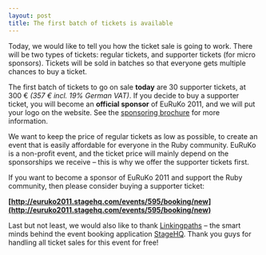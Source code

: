```yaml
---
layout: post
title: The first batch of tickets is available
---
```


Today, we would like to tell you how the ticket sale is going to work.
There will be two types of tickets: regular tickets, and supporter tickets (for micro sponsors).
Tickets will be sold in batches so that everyone gets multiple chances to buy a ticket.

The first batch of tickets to go on sale **today** are 30 supporter tickets, at 300 € _(357 € incl. 19% German VAT)_.
If you decide to buy a supporter ticket, you will become an **official sponsor** of EuRuKo 2011,
and we will put your logo on the website. See the [sponsoring brochure](http://docs.google.com/viewer?embedded=true&url=http%3A%2F%2Fge.tt%2F5EKdlmm%2Feuruko_sponsorenbroschu%25CC%2588re_v03_rz_110118.pdf) for more information.

We want to keep the price of regular tickets as low as possible, to create an event
that is easily affordable for everyone in the Ruby community. EuRuKo is a non-profit event,
and the ticket price will mainly depend on the sponsorships we receive –
this is why we offer the supporter tickets first.

If you want to become a sponsor of EuRuKo 2011 and support the Ruby community, then
please consider buying a supporter ticket:

**[http://euruko2011.stagehq.com/events/595/booking/new](http://euruko2011.stagehq.com/events/595/booking/new)**

Last but not least, we would also like to thank [Linkingpaths](http://linkingpaths.com/) –
the smart minds behind the event booking application [StageHQ](http://www.stagehq.com/).
Thank you guys for handling all ticket sales for this event for free!